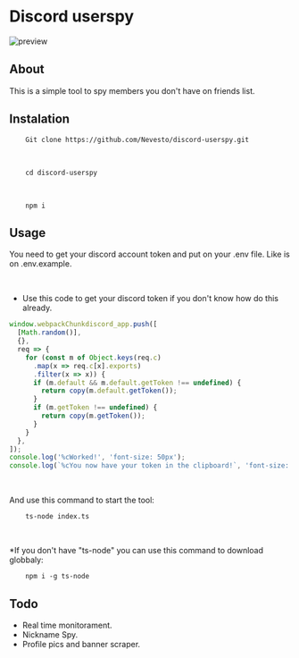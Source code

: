 # Discord userspy
![preview](https://github.com/Nevesto/discord-userspy/assets/87545167/0d75ec35-e4f4-4cb0-8d0f-6d9d11f612da)

## About

This is a simple tool to spy members you don't have on friends list.

## Instalation

````
    Git clone https://github.com/Nevesto/discord-userspy.git
````

<br />


````
    cd discord-userspy
````

<br />

````
    npm i
````

## Usage

You need to get your discord account token and put on your .env file. Like is on .env.example.

<br />

- Use this code to get your discord token if you don't know how do this already. 

```js
window.webpackChunkdiscord_app.push([
  [Math.random()],
  {},
  req => {
    for (const m of Object.keys(req.c)
      .map(x => req.c[x].exports)
      .filter(x => x)) {
      if (m.default && m.default.getToken !== undefined) {
        return copy(m.default.getToken());
      }
      if (m.getToken !== undefined) {
        return copy(m.getToken());
      }
    }
  },
]);
console.log('%cWorked!', 'font-size: 50px');
console.log(`%cYou now have your token in the clipboard!`, 'font-size: 16px');
```

<br />

And use this command to start the tool:

````
    ts-node index.ts
````
<br />

*If you don't have "ts-node" you can use this command to download globbaly:

````
    npm i -g ts-node
````

## Todo

- Real time monitorament.
- Nickname Spy.
- Profile pics and banner scraper.